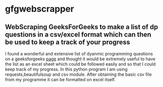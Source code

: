# gfgwebscrapper
WebScraping GeeksForGeeks to make a list of dp questions in a csv/excel format which can then be used to keep a track of your progress
---
I found a wonderful and extensive list of dyanmic programming questions on a geeksforgeeks [page]("https://www.geeksforgeeks.org/dynamic-programming/") and thought it would be extremely useful to have the list as an excel sheet which could be followed easily and so that I could keep track of my progress. 
In this python program I am using requests,beautifulsoup and csv module. After obtaining the basic csv file from my programme it can be formatted on excel itself.
